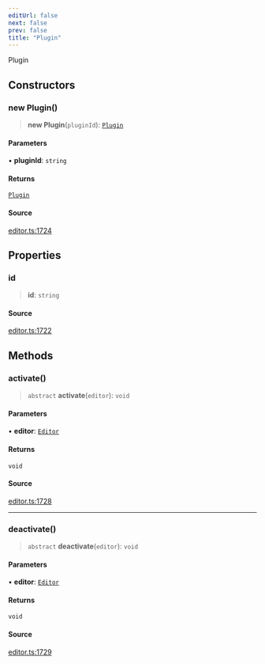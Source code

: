 ```yaml
---
editUrl: false
next: false
prev: false
title: "Plugin"
---
```


Plugin

## Constructors

### new Plugin()

> **new Plugin**(`pluginId`): [`Plugin`](/api-core/classes/plugin/)

#### Parameters

• **pluginId**: `string`

#### Returns

[`Plugin`](/api-core/classes/plugin/)

#### Source

[editor.ts:1724](https://github.com/dgmjs/dgmjs/blob/main/packages/core/src/editor.ts#L1724)

## Properties

### id

> **id**: `string`

#### Source

[editor.ts:1722](https://github.com/dgmjs/dgmjs/blob/main/packages/core/src/editor.ts#L1722)

## Methods

### activate()

> `abstract` **activate**(`editor`): `void`

#### Parameters

• **editor**: [`Editor`](/api-core/classes/editor/)

#### Returns

`void`

#### Source

[editor.ts:1728](https://github.com/dgmjs/dgmjs/blob/main/packages/core/src/editor.ts#L1728)

***

### deactivate()

> `abstract` **deactivate**(`editor`): `void`

#### Parameters

• **editor**: [`Editor`](/api-core/classes/editor/)

#### Returns

`void`

#### Source

[editor.ts:1729](https://github.com/dgmjs/dgmjs/blob/main/packages/core/src/editor.ts#L1729)
